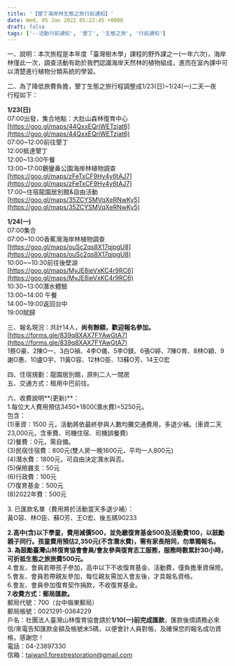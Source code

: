 ```yaml
---
title: '【墾丁海岸林生態之旅行前通知】'
date: Wed, 05 Jan 2022 05:22:45 +0000
draft: false
tags: ['--活動行前通知', '墾丁', '生態之旅', '行前通知']
---
```


  
一、說明：本次旅程是本年度「臺灣樹木學」課程的野外課之一(一年六次)，海岸林僅此一次，調查活動有助於我們認識海岸天然林的植物組成，進而在室內課中可以清楚進行植物分類系統的學習。

二、為了降低旅費負擔，墾丁生態之旅行程調整成1/23(日)~1/24(一)二天一夜  
行程如下：

**1/23(日)**  
07:00出發，集合地點：大肚山森林復育中心  
[https://goo.gl/maps/44QxxEQriWETzjat6](https://goo.gl/maps/44QxxEQriWETzjat6)  
07:00~12:00前往墾丁  
12:00抵達墾丁  
12:00~13:00午餐  
13:00~17:00鵝鑾鼻公園海岸林植物調查  
[https://goo.gl/maps/zFeTxCF9Hy4y6tAJ7](https://goo.gl/maps/zFeTxCF9Hy4y6tAJ7)  
17:00~住宿龍園居別館&自由活動  
[https://goo.gl/maps/35ZCYSMVqXeRNwKy5](https://goo.gl/maps/35ZCYSMVqXeRNwKy5)

**1/24(一)**  
07:00集合  
07:00~10:00香蕉灣海岸林植物調查  
[https://goo.gl/maps/ouSc2qs8X17qjpgU8](https://goo.gl/maps/ouSc2qs8X17qjpgU8)  
10:00~~10:30前往後壁湖  
[https://goo.gl/maps/MyJE8ieVxKC4r9RC6](https://goo.gl/maps/MyJE8ieVxKC4r9RC6)  
10:30~13:00潛水體驗  
13:00~14:00 午餐  
14:00~19:00返回台中  
19:00賦歸

三、報名現況：共計14人，**尚有餘額，歡迎報名參加。**  
[https://forms.gle/839q8XAX7FYAwGtA7](https://forms.gle/839q8XAX7FYAwGtA7)  
1蔡O豪、2陳O一、3白O禎、4李O儀、5李O鎂、6張O婷、7陳O育、8林O穎、9謝O惠、10盧O宇、11黃O容、12林O臣、13蘇O芳、14王O宏

四、住宿規劃：龍園居別館，原則二人一間房  
五、交通方式：租用中巴前往。

六、收費說明**(更新)**：  
1.每位大人費用預估3450+1800(潛水費)=5250元。  
包含：  
(1)車資：1500 元，活動將依最終參與人數均攤交通費用，多退少補。(車資二天23,000元，含車費、司機住宿、司機誤餐費)  
(2)餐費：0元，需自備。  
(3)民宿住宿費：800元(雙人房一晚1600元，平均一人800元)  
(4)潛水費：1800元，可自由決定潛水與否。  
(5)保險雜支：50元  
(6)行政費：100元  
(7)復育基金：500元  
(8)2022年費：500元  
  
3\. 已匯款名單（費用將於活動當天多退少補）：  
黃O容、林O臣、蘇O芳、王O宏、後五碼90233

**2.高中(含)以下學童，費用減價500，並免繳復育基金500及活動費100，以鼓勵親子同行。孩童費用預估2,350元(不含潛水費)，需有家長陪同，勿單獨報名。**  
**3\. 為鼓勵臺灣山林復育協會會員/會友參與復育志工服務，服務時數累計30小時，可折抵生態之旅旅費500元。**  
4.會友、會員若帶孩子參加，高中以下不收復育基金、活動費，僅負擔車資保險。  
5.會友、會員若帶親友參加，每位親友需加入會友後，才具報名資格。  
6.會友、會員參加復育契作捐款，不收復育基金。  
**7.收費方式：郵局匯款。**  
郵局代號：700（台中嶺東郵局）  
郵局帳號：0021291-0364229  
戶名：社團法人臺灣山林復育協會請於**1/10(一)前完成匯款**，匯款後煩請務必來信/來電告知匯款金額及帳號末5碼，以便會計人員對帳，及確保您的報名成功資格，感謝您！  
電話：04-23897330  
信箱：[taiwan1.forestrestoration@gmail.com](mailto:taiwan1.forestrestoration@gmail.com)